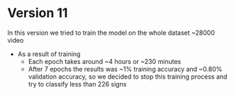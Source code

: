 # Version 11

In this version we tried to train the model on the whole dataset ~28000 video

- As a result of training
    - Each epoch takes around ~4 hours or ~230 minutes
    - After 7 epochs the results was ~1% training accuracy and ~0.80% validation accuracy, so we decided to stop this training process and try to classify less than 226 signs